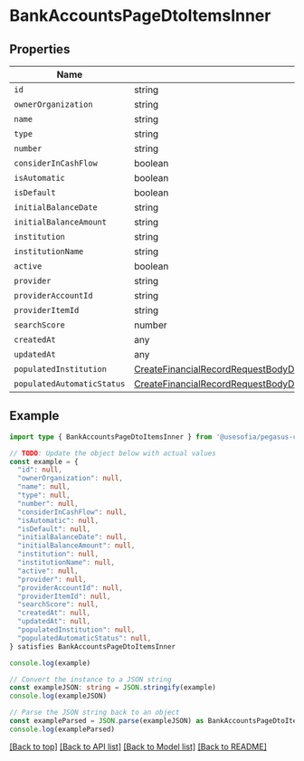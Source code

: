 
# BankAccountsPageDtoItemsInner


## Properties

Name | Type
------------ | -------------
`id` | string
`ownerOrganization` | string
`name` | string
`type` | string
`number` | string
`considerInCashFlow` | boolean
`isAutomatic` | boolean
`isDefault` | boolean
`initialBalanceDate` | string
`initialBalanceAmount` | string
`institution` | string
`institutionName` | string
`active` | boolean
`provider` | string
`providerAccountId` | string
`providerItemId` | string
`searchScore` | number
`createdAt` | any
`updatedAt` | any
`populatedInstitution` | [CreateFinancialRecordRequestBodyDtoPopulatedAccountPopulatedInstitution](CreateFinancialRecordRequestBodyDtoPopulatedAccountPopulatedInstitution.md)
`populatedAutomaticStatus` | [CreateFinancialRecordRequestBodyDtoPopulatedAccountPopulatedAutomaticStatus](CreateFinancialRecordRequestBodyDtoPopulatedAccountPopulatedAutomaticStatus.md)

## Example

```typescript
import type { BankAccountsPageDtoItemsInner } from '@usesofia/pegasus-core-api-sdk'

// TODO: Update the object below with actual values
const example = {
  "id": null,
  "ownerOrganization": null,
  "name": null,
  "type": null,
  "number": null,
  "considerInCashFlow": null,
  "isAutomatic": null,
  "isDefault": null,
  "initialBalanceDate": null,
  "initialBalanceAmount": null,
  "institution": null,
  "institutionName": null,
  "active": null,
  "provider": null,
  "providerAccountId": null,
  "providerItemId": null,
  "searchScore": null,
  "createdAt": null,
  "updatedAt": null,
  "populatedInstitution": null,
  "populatedAutomaticStatus": null,
} satisfies BankAccountsPageDtoItemsInner

console.log(example)

// Convert the instance to a JSON string
const exampleJSON: string = JSON.stringify(example)
console.log(exampleJSON)

// Parse the JSON string back to an object
const exampleParsed = JSON.parse(exampleJSON) as BankAccountsPageDtoItemsInner
console.log(exampleParsed)
```

[[Back to top]](#) [[Back to API list]](../README.md#api-endpoints) [[Back to Model list]](../README.md#models) [[Back to README]](../README.md)



